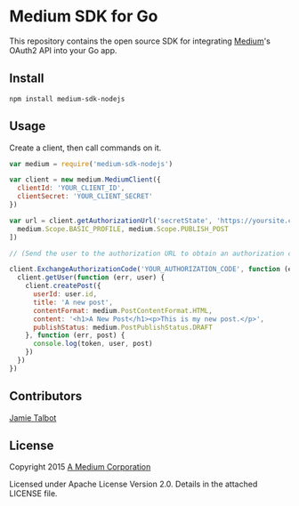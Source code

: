 # Medium SDK for Go

This repository contains the open source SDK for integrating [Medium](https://medium.com)'s OAuth2 API into your Go app.

Install
-------

    npm install medium-sdk-nodejs

Usage
-----

Create a client, then call commands on it.

```javascript
var medium = require('medium-sdk-nodejs')

var client = new medium.MediumClient({
  clientId: 'YOUR_CLIENT_ID',
  clientSecret: 'YOUR_CLIENT_SECRET'
})

var url = client.getAuthorizationUrl('secretState', 'https://yoursite.com/callback/medium', [
  medium.Scope.BASIC_PROFILE, medium.Scope.PUBLISH_POST
])

// (Send the user to the authorization URL to obtain an authorization code.)

client.ExchangeAuthorizationCode('YOUR_AUTHORIZATION_CODE', function (err, token) {
  client.getUser(function (err, user) {
    client.createPost({
      userId: user.id,
      title: 'A new post',
      contentFormat: medium.PostContentFormat.HTML,
      content: '<h1>A New Post</h1><p>This is my new post.</p>',
      publishStatus: medium.PostPublishStatus.DRAFT 
    }, function (err, post) {
      console.log(token, user, post)
    })
  })
})
```

Contributors
------------

[Jamie Talbot](https://github.com/majelbstoat)

License
-------

Copyright 2015 [A Medium Corporation](https://medium.com)

Licensed under Apache License Version 2.0.  Details in the attached LICENSE
file.
